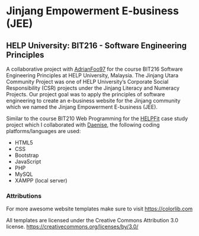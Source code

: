 # Jinjang Empowerment E-business (JEE)
## HELP University: BIT216 - Software Engineering Principles

A collaborative project with [AdrianFoo97](https://github.com/AdrianFoo97) for the course BIT216 Software Engineering Principles at HELP University, Malaysia. The Jinjang Utara Community Project was one of HELP University’s Corporate Social Responsibility (CSR) projects under the Jinjang Literacy and Numeracy Projects. Our project goal was to apply the principles of software engineering to create an e-business website for the Jinjang community which we named the Jinjang Empowerment E-business (JEE). 

Similar to the course BIT210 Web Programming for the [HELPFit](https://github.com/thecelineteh/HELPFit) case study project which I collaborated with [Daenise](https://github.com/Daenise), the following coding platforms/languages are used:
* HTML5
* CSS
* Bootstrap 
* JavaScript
* PHP
* MySQL
* XAMPP (local server)


### Attributions
For more awesome website templates make sure to visit https://colorlib.com

All templates are licensed under the Creative Commons Attribution 3.0 license. https://creativecommons.org/licenses/by/3.0/

